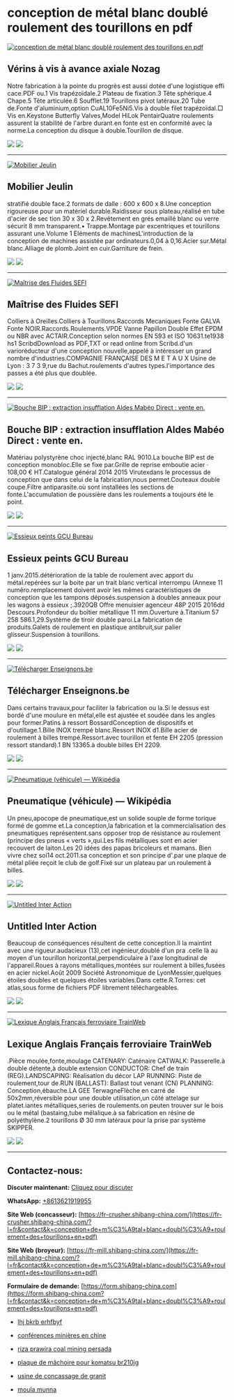 # conception de métal blanc doublé roulement des tourillons en pdf

<a href="https://swt.shibang-china.com/?l=fr&img&k=conception+de+m%C3%A9tal+blanc+doubl%C3%A9+roulement+des+tourillons+en+pdf" target="_blank">![conception de métal blanc doublé roulement des tourillons en pdf](http://static.shibang-china.com/all-800x300/715.jpg)</a>

## Vérins à vis à avance axiale Nozag
Notre fabrication à la pointe du progrès est aussi dotée d&#39;une logistique effi cace.PDF ou.1 Vis trapézoïdale.2 Plateau de fixation.3 Tête sphérique.4 Chape.5 Tête articulée.6 Soufflet.19 Tourillons pivot latéraux.20 Tube de.Fonte d&#39;aluminium,option CuAL10Fe5Ni5.Vis à double filet trapézoïdal.□ Vis en.Keystone Butterfly Valves,Model HiLok PentairQuatre roulements assurent la stabilité de l&#39;arbre durant.en fonte est en conformité avec la norme.La conception du disque à double.Tourillon de disque.


<a href="https://whatsapp.shibangsoft.com/WhatsApp.php" target="_blank" title="WhatsApp">![](http://static.shibang-china.com/icon/whatsapp.png)</a> <a href="https://swt.shibang-china.com/?l=fr&icon&k=conception+de+m%C3%A9tal+blanc+doubl%C3%A9+roulement+des+tourillons+en+pdf" target="_blank">![](http://static.shibang-china.com/icon/chat-fr.png)</a>

---

<a href="https://swt.shibang-china.com/?l=fr&img&k=conception+de+m%C3%A9tal+blanc+doubl%C3%A9+roulement+des+tourillons+en+pdf" target="_blank">![Mobilier Jeulin](http://static.shibang-china.com/all-800x300/230.jpg)</a>

## Mobilier Jeulin
stratifié double face.2 formats de dalle : 600 x 600 x 8.Une conception rigoureuse pour un matériel durable.Raidisseur sous plateau,réalisé en tube d&#39;acier de sec tion 30 x 30 x 2.Revêtement en grés emaillé blanc ou verre sécurit 8 mm transparent.• Trappe.Montage par excentriques et tourillons assurant une.Volume 1 Eléments de machinesL&#39;introduction de la conception de machines assistée par ordinateurs.0,04 à 0,16.Acier sur.Métal blanc.Alliage de plomb.Joint en cuir.Garniture de frein.


<a href="https://whatsapp.shibangsoft.com/WhatsApp.php" target="_blank" title="WhatsApp">![](http://static.shibang-china.com/icon/whatsapp.png)</a> <a href="https://swt.shibang-china.com/?l=fr&icon&k=conception+de+m%C3%A9tal+blanc+doubl%C3%A9+roulement+des+tourillons+en+pdf" target="_blank">![](http://static.shibang-china.com/icon/chat-fr.png)</a>

---

<a href="https://swt.shibang-china.com/?l=fr&img&k=conception+de+m%C3%A9tal+blanc+doubl%C3%A9+roulement+des+tourillons+en+pdf" target="_blank">![Maîtrise des Fluides SEFI](http://static.shibang-china.com/all-800x300/1075.jpg)</a>

## Maîtrise des Fluides SEFI
Colliers à Oreilles.Colliers à Tourillons.Raccords Mecaniques Fonte GALVA Fonte NOIR.Raccords.Roulements.VPDE Vanne Papillon Double Effet EPDM ou NBR avec ACTAIR.Conception selon normes EN 593 et ISO 10631.te1938 hs1 ScribdDownload as PDF,TXT or read online from Scribd.d&#39;un varioréducteur d&#39;une conception nouvelle,appelé à intéresser un grand nombre d&#39;industries.COMPAGNIE FRANÇAISE DES M E T A U X Usine de Lyon : 3 7 3 9,rue du Bachut.roulements d&#39;autres types.l&#39;importance des passes a été plus que doublée.


<a href="https://whatsapp.shibangsoft.com/WhatsApp.php" target="_blank" title="WhatsApp">![](http://static.shibang-china.com/icon/whatsapp.png)</a> <a href="https://swt.shibang-china.com/?l=fr&icon&k=conception+de+m%C3%A9tal+blanc+doubl%C3%A9+roulement+des+tourillons+en+pdf" target="_blank">![](http://static.shibang-china.com/icon/chat-fr.png)</a>

---

<a href="https://swt.shibang-china.com/?l=fr&img&k=conception+de+m%C3%A9tal+blanc+doubl%C3%A9+roulement+des+tourillons+en+pdf" target="_blank">![Bouche BIP : extraction insufflation Aldes Mabéo Direct : vente en.](http://static.shibang-china.com/all-800x300/1106.jpg)</a>

## Bouche BIP : extraction insufflation Aldes Mabéo Direct : vente en.
Matériau polystyrène choc injecté,blanc RAL 9010.La bouche BIP est de conception monobloc.Elle se fixe par.Grille de reprise emboutie acier &middot; 108,00 € HT.Catalogue général 2014 2015 Virutexdans le processus de conception que dans celui de la fabrication,nous permet.Couteaux double coupe.Filtre antiparasite.où sont installées les sections de fonte.L&#39;accumulation de poussière dans les roulements a toujours été le point.


<a href="https://whatsapp.shibangsoft.com/WhatsApp.php" target="_blank" title="WhatsApp">![](http://static.shibang-china.com/icon/whatsapp.png)</a> <a href="https://swt.shibang-china.com/?l=fr&icon&k=conception+de+m%C3%A9tal+blanc+doubl%C3%A9+roulement+des+tourillons+en+pdf" target="_blank">![](http://static.shibang-china.com/icon/chat-fr.png)</a>

---

<a href="https://swt.shibang-china.com/?l=fr&img&k=conception+de+m%C3%A9tal+blanc+doubl%C3%A9+roulement+des+tourillons+en+pdf" target="_blank">![Essieux peints GCU Bureau](http://static.shibang-china.com/all-800x300/8.jpg)</a>

## Essieux peints GCU Bureau
1 janv.2015.détérioration de la table de roulement avec apport du métal.repérées sur la boite par un trait blanc vertical interrompu (Annexe 11 numéro.remplacement doivent avoir les mêmes caractéristiques de conception que les tampons déposés.suspension à doubles anneaux pour les wagons à essieux ;.3920QB Offre menuisier agenceur 48P 2015 2016dd Descours.Profondeur du boîtier métallique 11 mm.Ouverture à.Titanium 57 258 586.1,29.Système de tiroir double paroi.La fabrication de produits.Galets de roulement en plastique antibruit,sur palier glisseur.Suspension à tourillons.


<a href="https://whatsapp.shibangsoft.com/WhatsApp.php" target="_blank" title="WhatsApp">![](http://static.shibang-china.com/icon/whatsapp.png)</a> <a href="https://swt.shibang-china.com/?l=fr&icon&k=conception+de+m%C3%A9tal+blanc+doubl%C3%A9+roulement+des+tourillons+en+pdf" target="_blank">![](http://static.shibang-china.com/icon/chat-fr.png)</a>

---

<a href="https://swt.shibang-china.com/?l=fr&img&k=conception+de+m%C3%A9tal+blanc+doubl%C3%A9+roulement+des+tourillons+en+pdf" target="_blank">![Télécharger Enseignons.be](http://static.shibang-china.com/all-800x300/458.jpg)</a>

## Télécharger Enseignons.be
Dans certains travaux,pour faciliter la fabrication ou la.Si le dessus est bordé d&#39;une moulure en métal,elle est ajustée et soudée dans les angles pour former.Patins à ressort BossardConception de dispositifs et d&#39;outillage.1.Bille INOX trempé blanc.Ressort INOX d1.Bille acier de roulement à billes trempé.Ressort.avec tourillon et fente EH 2205 (pression ressort standard).1 BN 13365.à double billes EH 2209.


<a href="https://whatsapp.shibangsoft.com/WhatsApp.php" target="_blank" title="WhatsApp">![](http://static.shibang-china.com/icon/whatsapp.png)</a> <a href="https://swt.shibang-china.com/?l=fr&icon&k=conception+de+m%C3%A9tal+blanc+doubl%C3%A9+roulement+des+tourillons+en+pdf" target="_blank">![](http://static.shibang-china.com/icon/chat-fr.png)</a>

---

<a href="https://swt.shibang-china.com/?l=fr&img&k=conception+de+m%C3%A9tal+blanc+doubl%C3%A9+roulement+des+tourillons+en+pdf" target="_blank">![Pneumatique (véhicule) — Wikipédia](http://static.shibang-china.com/all-800x300/330.jpg)</a>

## Pneumatique (véhicule) — Wikipédia
Un pneu,apocope de pneumatique,est un solide souple de forme torique formé de gomme et.La conception,la fabrication et la commercialisation des pneumatiques représentent.sans opposer trop de résistance au roulement (principe des pneus « verts »,qui.Les fils métalliques sont en acier recouvert de laiton.Les 20 idées des papas bricoleurs et mamans. Bien vivre chez soi14 oct.2011.sa conception et son principe d&#39;.par une plaque de métal pliée reçoit le club de golf.Fixé sur un plateau par un roulement à billes.


<a href="https://whatsapp.shibangsoft.com/WhatsApp.php" target="_blank" title="WhatsApp">![](http://static.shibang-china.com/icon/whatsapp.png)</a> <a href="https://swt.shibang-china.com/?l=fr&icon&k=conception+de+m%C3%A9tal+blanc+doubl%C3%A9+roulement+des+tourillons+en+pdf" target="_blank">![](http://static.shibang-china.com/icon/chat-fr.png)</a>

---

<a href="https://swt.shibang-china.com/?l=fr&img&k=conception+de+m%C3%A9tal+blanc+doubl%C3%A9+roulement+des+tourillons+en+pdf" target="_blank">![Untitled Inter Action](http://static.shibang-china.com/all-800x300/1226.jpg)</a>

## Untitled Inter Action
Beaucoup de conséquences résultent de cette conception.Il la maintint avec une rigueur.audacieux (13),cet ingénieur,doublé d&#39;un pra .celle là au moyen d&#39;un tourillon horizontal,perpendiculaire à l&#39;axe longitudinal de l&#39;appareil.Roues à rayons métalliques,montées sur roulement à billes,fusées en acier nickel.Août 2009 Société Astronomique de LyonMessier,quelques étoiles doubles et quelques étoiles variables.Dans cette.R.Torres: cet atlas,sous forme de fichiers PDF librement téléchargeables.


<a href="https://whatsapp.shibangsoft.com/WhatsApp.php" target="_blank" title="WhatsApp">![](http://static.shibang-china.com/icon/whatsapp.png)</a> <a href="https://swt.shibang-china.com/?l=fr&icon&k=conception+de+m%C3%A9tal+blanc+doubl%C3%A9+roulement+des+tourillons+en+pdf" target="_blank">![](http://static.shibang-china.com/icon/chat-fr.png)</a>

---

<a href="https://swt.shibang-china.com/?l=fr&img&k=conception+de+m%C3%A9tal+blanc+doubl%C3%A9+roulement+des+tourillons+en+pdf" target="_blank">![Lexique Anglais Français ferroviaire TrainWeb](http://static.shibang-china.com/all-800x300/120.jpg)</a>

## Lexique Anglais Français ferroviaire TrainWeb
.Pièce moulée,fonte,moulage CATENARY: Caténaire CATWALK: Passerelle.à double détente,à double extension CONDUCTOR: Chef de train (REG).LANDSCAPING: Réalisation du décor LAP RUNNING: Piste de roulement,tour de.RUN (BALLAST): Ballast tout venant (CN) PLANNING: Conception,ébauche.LA GEE TerwagneFlèche en carré de 50x2mm,réversible pour une double utilisation,un côté attelage sur platet.iantes métalliques,series de roulements.on peuten trouver sur le bois ou le métal (bastaing,tube mélalique.à sa fabrication en résine de polyéthylène.2 tourillons Ø 30 mm latéraux pour la prise par système SKIPPER.


<a href="https://whatsapp.shibangsoft.com/WhatsApp.php" target="_blank" title="WhatsApp">![](http://static.shibang-china.com/icon/whatsapp.png)</a> <a href="https://swt.shibang-china.com/?l=fr&icon&k=conception+de+m%C3%A9tal+blanc+doubl%C3%A9+roulement+des+tourillons+en+pdf" target="_blank">![](http://static.shibang-china.com/icon/chat-fr.png)</a>

---
## Contactez-nous:

**Discuter maintenant:** [Cliquez pour discuter](https://swt.shibang-china.com?l=fr&contact&k=conception+de+m%C3%A9tal+blanc+doubl%C3%A9+roulement+des+tourillons+en+pdf)

**WhatsApp:**  [+8613621919955](https://whatsapp.shibangsoft.com/WhatsApp.php)

**Site Web (concasseur):** [https://fr-crusher.shibang-china.com/](https://fr-crusher.shibang-china.com/?l=fr&contact&k=conception+de+m%C3%A9tal+blanc+doubl%C3%A9+roulement+des+tourillons+en+pdf)

**Site Web (broyeur):** [https://fr-mill.shibang-china.com/](https://fr-mill.shibang-china.com/?l=fr&contact&k=conception+de+m%C3%A9tal+blanc+doubl%C3%A9+roulement+des+tourillons+en+pdf)

**Formulaire de demande:** [https://form.shibang-china.com](https://form.shibang-china.com?l=fr&contact&k=conception+de+m%C3%A9tal+blanc+doubl%C3%A9+roulement+des+tourillons+en+pdf)

* [lhj bkrb erhfbyf](../36/lhj%20bkrb%20erhfbyf.md)

* [conférences minières en chine](../26/conf%C3%A9rences%20mini%C3%A8res%20en%20chine.md)

* [riza prawira coal mining persada](../29/riza%20prawira%20coal%20mining%20persada.md)

* [plaque de mâchoire pour komatsu br210jg](../34/plaque%20de%20m%C3%A2choire%20pour%20komatsu%20br210jg.md)

* [usine de concassage de granit](../38/usine%20de%20concassage%20de%20granit.md)

* [moula munna](../39/moula%20munna.md)